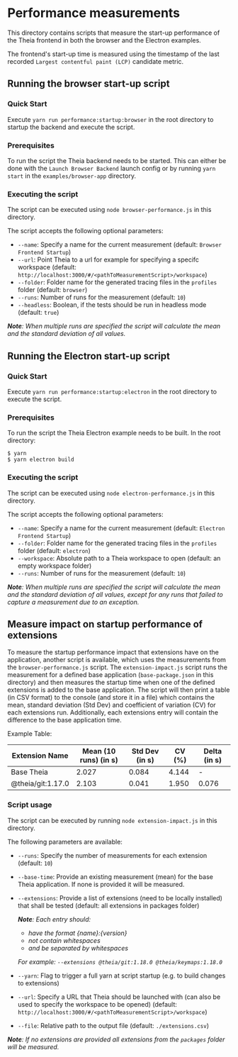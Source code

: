 # Performance measurements

This directory contains scripts that measure the start-up performance of the Theia frontend in both the browser and the Electron examples.

The frontend's start-up time is measured using the timestamp of the last recorded `Largest contentful paint (LCP)` candidate metric.

## Running the browser start-up script

### Quick Start

Execute `yarn run performance:startup:browser` in the root directory to startup the backend and execute the script.

### Prerequisites

To run the script the Theia backend needs to be started.
This can either be done with the `Launch Browser Backend` launch config or by running `yarn start` in the `examples/browser-app` directory.

### Executing the script

The script can be executed using `node browser-performance.js` in this directory.

The script accepts the following optional parameters:

-   `--name`: Specify a name for the current measurement (default: `Browser Frontend Startup`)
-   `--url`: Point Theia to a url for example for specifying a specifc workspace (default: `http://localhost:3000/#/<pathToMeasurementScript>/workspace`)
-   `--folder`: Folder name for the generated tracing files in the `profiles` folder (default: `browser`)
-   `--runs`: Number of runs for the measurement (default: `10`)
-   `--headless`: Boolean, if the tests should be run in headless mode (default: `true`)

_**Note**: When multiple runs are specified the script will calculate the mean and the standard deviation of all values._

## Running the Electron start-up script

### Quick Start

Execute `yarn run performance:startup:electron` in the root directory to execute the script.

### Prerequisites

To run the script the Theia Electron example needs to be built. In the root directory:

```console
$ yarn
$ yarn electron build
```

### Executing the script

The script can be executed using `node electron-performance.js` in this directory.

The script accepts the following optional parameters:

-   `--name`: Specify a name for the current measurement (default: `Electron Frontend Startup`)
-   `--folder`: Folder name for the generated tracing files in the `profiles` folder (default: `electron`)
-   `--workspace`: Absolute path to a Theia workspace to open (default: an empty workspace folder)
-   `--runs`: Number of runs for the measurement (default: `10`)

_**Note**: When multiple runs are specified the script will calculate the mean and the standard deviation of all values, except for any runs that failed to capture a measurement due to an exception._

## Measure impact on startup performance of extensions

To measure the startup performance impact that extensions have on the application, another script is available, which uses the measurements from the `browser-performance.js` script.
The `extension-impact.js` script runs the measurement for a defined base application (`base-package.json` in this directory) and then measures the startup time when one of the defined extensions is added to the base application.
The script will then print a table (in CSV format) to the console (and store it in a file) which contains the mean, standard deviation (Std Dev) and coefficient of variation (CV) for each extensions run.
Additionally, each extensions entry will contain the difference to the base application time.

Example Table:

| Extension Name    | Mean (10 runs) (in s) | Std Dev (in s) | CV (%) | Delta (in s) |
| ----------------- | --------------------- | -------------- | ------ | ------------ |
| Base Theia        | 2.027                 | 0.084          | 4.144  | -            |
| @theia/git:1.17.0 | 2.103                 | 0.041          | 1.950  | 0.076        |

### Script usage

The script can be executed by running `node extension-impact.js` in this directory.

The following parameters are available:

-   `--runs`: Specify the number of measurements for each extension (default: `10`)
-   `--base-time`: Provide an existing measurement (mean) for the base Theia application. If none is provided it will be measured.
-   `--extensions`: Provide a list of extensions (need to be locally installed) that shall be tested (default: all extensions in packages folder)

    _**Note**: Each entry should:_

    -   _have the format {name}:{version}_
    -   _not contain whitespaces_
    -   _and be separated by whitespaces_

    _For example: `--extensions @theia/git:1.18.0 @theia/keymaps:1.18.0`_

-   `--yarn`: Flag to trigger a full yarn at script startup (e.g. to build changes to extensions)
-   `--url`: Specify a URL that Theia should be launched with (can also be used to specify the workspace to be opened) (default: `http://localhost:3000/#/<pathToMeasurementScript>/workspace`)
-   `--file`: Relative path to the output file (default: `./extensions.csv`)

_**Note**: If no extensions are provided all extensions from the `packages` folder will be measured._
